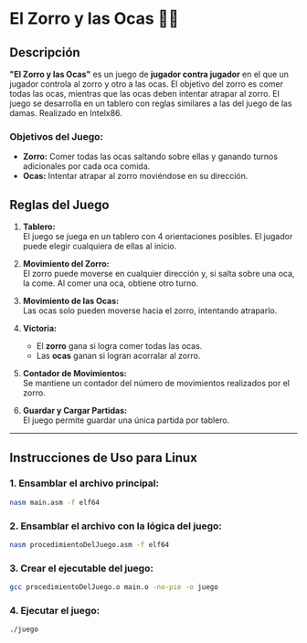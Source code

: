 # El Zorro y las Ocas 🦊🦢

## Descripción

**"El Zorro y las Ocas"** es un juego de **jugador contra jugador** en el que un jugador controla al zorro y otro a las ocas. El objetivo del zorro es comer todas las ocas, mientras que las ocas deben intentar atrapar al zorro. El juego se desarrolla en un tablero con reglas similares a las del juego de las damas.
Realizado en Intelx86.

### Objetivos del Juego:
- **Zorro:** Comer todas las ocas saltando sobre ellas y ganando turnos adicionales por cada oca comida.
- **Ocas:** Intentar atrapar al zorro moviéndose en su dirección.

## Reglas del Juego

1. **Tablero:**  
   El juego se juega en un tablero con 4 orientaciones posibles. El jugador puede elegir cualquiera de ellas al inicio.

2. **Movimiento del Zorro:**  
   El zorro puede moverse en cualquier dirección y, si salta sobre una oca, la come. Al comer una oca, obtiene otro turno.

3. **Movimiento de las Ocas:**  
   Las ocas solo pueden moverse hacia el zorro, intentando atraparlo.

4. **Victoria:**  
   - El **zorro** gana si logra comer todas las ocas.  
   - Las **ocas** ganan si logran acorralar al zorro.

5. **Contador de Movimientos:**  
   Se mantiene un contador del número de movimientos realizados por el zorro.

6. **Guardar y Cargar Partidas:**  
   El juego permite guardar una única partida por tablero.

---

## Instrucciones de Uso para Linux

### 1. Ensamblar el archivo principal:
```bash
nasm main.asm -f elf64
```

### 2. Ensamblar el archivo con la lógica del juego:
```bash
nasm procedimientoDelJuego.asm -f elf64
```

### 3. Crear el ejecutable del juego:
```bash
gcc procedimientoDelJuego.o main.o -no-pie -o juego
```

### 4. Ejecutar el juego:
```bash
./juego
```


